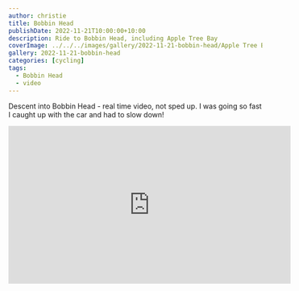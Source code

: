 ```yaml
---
author: christie
title: Bobbin Head
publishDate: 2022-11-21T10:00:00+10:00
description: Ride to Bobbin Head, including Apple Tree Bay
coverImage: ../../../images/gallery/2022-11-21-bobbin-head/Apple Tree Bay.jpeg
gallery: 2022-11-21-bobbin-head
categories: [cycling]
tags:
  - Bobbin Head
  - video
---
```


Descent into Bobbin Head - real time video, not sped up. I was going so fast I caught up with the car and had to slow down!

<iframe src="https://www.facebook.com/plugins/video.php?height=314&href=https%3A%2F%2Fwww.facebook.com%2Fchris1.tham%2Fvideos%2F6297475166948005%2F&show_text=false&width=560&t=0" width="560" height="314" style="border:none;overflow:hidden" scrolling="no" frameborder="0" allowfullscreen="true" allow="autoplay; clipboard-write; encrypted-media; picture-in-picture; web-share" allowFullScreen="true"></iframe>
